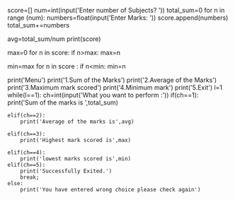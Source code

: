 score=[]
num=int(input('Enter number of Subjects? '))
total_sum=0
for n in range (num):
    numbers=float(input('Enter Marks: '))
    score.append(numbers)
            total_sum+=numbers
        
avg=total_sum/num
print(score)



max=0
for n in score:
    if n>max:
        max=n
        
      

min=max
for n in score :
    if n<min:
        min=n
    

print('Menu')
print('1.Sum of the Marks')
print('2.Average of the Marks') 
print('3.Maximum mark scored')
print('4.Minimum mark')
print('5.Exit')
l=1
while(l==1):
    ch=int(input('What you want to perform :'))
    if(ch==1):
        print('Sum of the marks is ',total_sum)
        
    elif(ch==2):
        print('Average of the marks is',avg)
        
    elif(ch==3):
        print('Highest mark scored is',max)
        
    elif(ch==4):
        print('lowest marks scored is',min)
    elif(ch==5):
        print('Successfully Exited.')
        break;
    else:
        print('You have entered wrong choice please check again')






